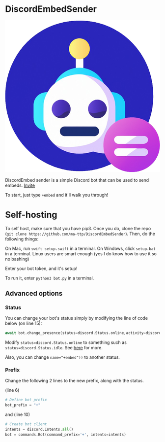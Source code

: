# DiscordEmbedSender

![logo](/logo.png)



DiscordEmbed sender is a simple Discord bot that can be used to send embeds. [Invite](https://discord.com/api/oauth2/authorize?client_id=1074009731397595246&permissions=8&scope=bot%20applications.commands)

To start, just type `+embed` and it'll walk you through!

# Self-hosting

To self host, make sure that you have pip3. Once you do, clone the repo (`git clone https://github.com/ma-ttp/DiscordEmbedSender`). Then, do the following things: 

On Mac, run `swift setup.swift` in a terminal.
On Windows, click `setup.bat` in a terminal.
Linux users are smart enough (yes I do know how to use it so no bashing)

Enter your bot token, and it's setup!

To run it, enter `python3 bot.py` in a terminal.

## Advanced options

### Status

You can change your bot's status simply by modifying the line of code below (on line 15):

```python
await bot.change_presence(status=discord.Status.online,activity=discord.Activity(type=discord.ActivityType.listening, name="+embed"))
```

Modify `status=discord.Status.online` to something such as `status=discord.Status.idle`. See [here](https://dev.to/tejasdev/adding-discord-bot-status-with-python-a2a) for more.

Also, you can change `name="+embed"))` to another status. 

### Prefix

Change the following 2 lines to the new prefix, along with the status.

(line 6)

```python
# Define bot prefix
bot_prefix = "+"
```
and (line 10)

```python
# Create bot client
intents = discord.Intents.all()
bot = commands.Bot(command_prefix='+', intents=intents)
```




